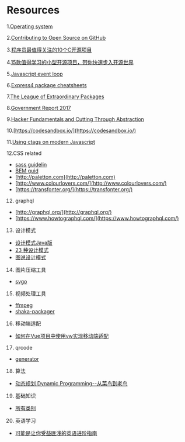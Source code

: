 # Resources

1.[Operating system](https://chyyuu.gitbooks.io/ucorebook/content/index.html)

2.[Contributing to Open Source on GitHub](https://guides.github.com/activities/contributing-to-open-source/)

3.[程序员最值得关注的10个C开源项目](https://news.cnblogs.com/n/506775/)

4.[15款值得学习的小型开源项目，带你快速步入开源世界](http://code.csdn.net/news/2822568)

5.[Javascript event loop](https://www.youtube.com/watch?v=8aGhZQkoFbQ)

6.[Express4 package cheatsheets](https://github.com/azat-co/cheatsheets/tree/master/express4)

7.[The League of Extraordinary Packages](http://thephpleague.com/)

8.[Government Report 2017](http://t.cn/Ri9y6LJ)

9.[Hacker Fundamentals and Cutting Through Abstraction](https://www.youtube.com/watch?v=kSuq3Ry9PLQ)

10.[https://codesandbox.io/](https://codesandbox.io/)

11.[Using ctags on modern Javascript](https://dance.computer.dance/posts/2015/04/using-ctags-on-modern-javascript.html)

12.CSS related

- [sass guidelin](https://sass-guidelin.es/)
- [BEM guid](https://en.bem.info/)
- [http://paletton.com](http://paletton.com)
- [http://www.colourlovers.com/](http://www.colourlovers.com/)
- [https://transfonter.org/](https://transfonter.org/)

12. graphql

- [http://graphql.org/](http://graphql.org/)
- [https://www.howtographql.com/](https://www.howtographql.com/)

13. 设计模式

- [设计模式Java版](https://www.gitbook.com/book/quanke/design-pattern-java/details)
- [23 种设计模式](http://wiki.jikexueyuan.com/project/java-design-pattern/)
- [图说设计模式](https://design-patterns.readthedocs.io/zh_CN/latest/index.html)

14. 图片压缩工具
- [svgo](https://github.com/svg/svgo)

15. 视频处理工具
- [ffmpeg](https://ffmpeg.org/)
- [shaka-packager](https://github.com/google/shaka-packager)

16. 移动端适配
- [如何在Vue项目中使用vw实现移动端适配](https://www.w3cplus.com/mobile/vw-layout-in-vue.html) 

17. qrcode
- [generator](https://www.npmjs.com/package/qrcodejs2)

18. 算法
- [动态规划 Dynamic Programming--从菜鸟到老鸟](https://blog.csdn.net/u013309870/article/details/75193592)

19. 基础知识
- [所有类别](https://github.com/CyC2018/Interview-Notebook)

20. 英语学习
- [可能是让你受益匪浅的英语进阶指南](https://github.com/byoungd/English-level-up-tips-for-Chinese)
